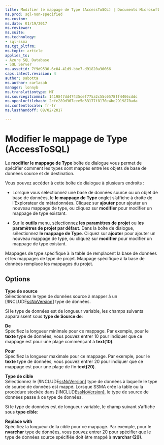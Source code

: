 ```yaml
---
title: Modifier le mappage de Type (AccessToSQL) | Documents Microsoft
ms.prod: sql-non-specified
ms.custom: 
ms.date: 01/19/2017
ms.reviewer: 
ms.suite: 
ms.technology:
- sql-ssma
ms.tgt_pltfrm: 
ms.topic: article
applies_to:
- Azure SQL Database
- SQL Server
ms.assetid: 7f9d9530-6c04-41d9-bbe7-d91820a30066
caps.latest.revision: 4
author: sabotta
ms.author: carlasab
manager: lonnyb
ms.translationtype: MT
ms.sourcegitcommit: 1419847dd47435cef775a2c55c0578ff4406cddc
ms.openlocfilehash: 2cfe289d367eee5d33177f8170e4be2919870ada
ms.contentlocale: fr-fr
ms.lasthandoff: 08/02/2017

---
```

# <a name="edit-type-mapping-accesstosql"></a>Modifier le mappage de Type (AccessToSQL)
Le **modifier le mappage de Type** boîte de dialogue vous permet de spécifier comment les types sont mappés entre les objets de base de données source et de destination.  
  
Vous pouvez accéder à cette boîte de dialogue à plusieurs endroits :  
  
-   Lorsque vous sélectionnez une base de données source ou un objet de base de données, le **le mappage de Type** onglet s’affiche à droite de l’Explorateur de métadonnées. Cliquez sur **ajouter** pour ajouter un nouveau mappage de type, ou cliquez sur **modifier** pour modifier un mappage de type existant.  
  
-   Sur le **outils** menu, sélectionnez **les paramètres de projet** ou **les paramètres de projet par défaut**. Dans la boîte de dialogue, sélectionnez **le mappage de Type**. Cliquez sur **ajouter** pour ajouter un nouveau mappage de type, ou cliquez sur **modifier** pour modifier un mappage de type existant.  
  
Mappages de type spécifique à la table de remplacent la base de données et les mappages de type de projet. Mappage spécifique à la base de données remplace les mappages du projet.  
  
## <a name="options"></a>Options  
**Type de source**  
Sélectionnez le type de données source à mapper à un [!INCLUDE[ssNoVersion](../../includes/ssnoversion_md.md)] type de données.  
  
Si le type de données est de longueur variable, les champs suivants apparaissent sous **type de Source de**:  
  
**De**  
Spécifiez la longueur minimale pour ce mappage. Par exemple, pour le **texte** type de données, vous pouvez entrer 10 pour indiquer que ce mappage est pour une plage commençant à **text(10)**.  
  
**Pour**  
Spécifiez la longueur maximale pour ce mappage. Par exemple, pour le **texte** type de données, vous pouvez entrer 20 pour indiquer que ce mappage est pour une plage de fin **text(20)**.  
  
**Type de cible**  
Sélectionnez le [!INCLUDE[ssNoVersion](../../includes/ssnoversion_md.md)] type de données à laquelle le type de source de données est mappé. Lorsque SSMA crée la table ou la procédure stockée dans [!INCLUDE[ssNoVersion](../../includes/ssnoversion_md.md)], le type de source de données passe à ce type de données.  
  
Si le type de données est de longueur variable, le champ suivant s’affiche sous **type cible**:  
  
**Replace with**  
Spécifiez la longueur de la cible pour ce mappage. Par exemple, pour le **nvarchar** type de données, vous pouvez entrer 20 pour spécifier que le type de données source spécifiée doit être mappé à **nvarchar (20)**.  
  

